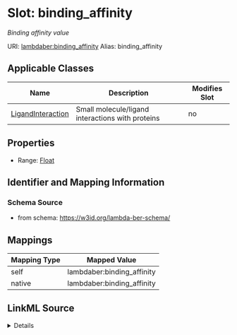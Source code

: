 

# Slot: binding_affinity 


_Binding affinity value_





URI: [lambdaber:binding_affinity](https://w3id.org/lambda-ber-schema/binding_affinity)
Alias: binding_affinity

<!-- no inheritance hierarchy -->





## Applicable Classes

| Name | Description | Modifies Slot |
| --- | --- | --- |
| [LigandInteraction](LigandInteraction.md) | Small molecule/ligand interactions with proteins |  no  |






## Properties

* Range: [Float](Float.md)




## Identifier and Mapping Information






### Schema Source


* from schema: https://w3id.org/lambda-ber-schema/




## Mappings

| Mapping Type | Mapped Value |
| ---  | ---  |
| self | lambdaber:binding_affinity |
| native | lambdaber:binding_affinity |




## LinkML Source

<details>
```yaml
name: binding_affinity
description: Binding affinity value
from_schema: https://w3id.org/lambda-ber-schema/
rank: 1000
alias: binding_affinity
owner: LigandInteraction
domain_of:
- LigandInteraction
range: float

```
</details>